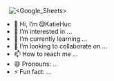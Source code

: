 ![<JavaScript>](https://img.shields.io/badge/JavaScript-fdffb6) ![<SQL>](https://img.shields.io/badge/SQL-ffc6ff) ![<Python>](https://img.shields.io/badge/SQL-bdb2ff) ![<Google_Sheets>](https://img.shields.io/badge/Google_Sheets-AppScript-ffadad) ![<Excel>](https://img.shields.io/badge/Excel-VBA-caffbf)

- 👋 Hi, I’m @KatieHuc
- 👀 I’m interested in ...
- 🌱 I’m currently learning ...
- 💞️ I’m looking to collaborate on ...
- 📫 How to reach me ...
- 😄 Pronouns: ...
- ⚡ Fun fact: ...

<!---
KatieHuc/KatieHuc is a ✨ special ✨ repository because its `README.md` (this file) appears on your GitHub profile.
You can click the Preview link to take a look at your changes.
--->
